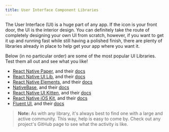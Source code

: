 ```yaml
---
title: User Interface Component Libraries
---
```


The User Interface (UI) is a huge part of any app. If the icon is your front door, the UI is the interior design. You can definitely take the route of completely designing your own UI from scratch, however, if you want to get it up and running fast while still having a polished finish, there are plenty of libraries already in place to help get your app where you want it.

Below (in no particular order) are some of the most popular UI Libraries. Test them all out and see what you like!

- [React Native Paper](https://github.com/callstack/react-native-paper), and their [docs](https://callstack.github.io/react-native-paper/index.html)
- [React Native UI Lib](https://github.com/wix/react-native-ui-lib), and their [docs](https://wix.github.io/react-native-ui-lib/)
- [React Native Elements](https://reactnativeelements.com/), and their [docs](https://reactnativeelements.com/docs)
- [NativeBase](https://nativebase.io/), and their [docs](https://docs.nativebase.io/)
- [React Native UI Kitten](https://github.com/akveo/react-native-ui-kitten), and their [docs](https://akveo.github.io/react-native-ui-kitten/docs/getting-started/what-is-ui-kitten#what-is-ui-kitten)
- [React Native iOS Kit](https://github.com/callstack/react-native-ios-kit), and their [docs](https://callstack.github.io/react-native-ios-kit/docs/installation)
- [Fluent UI](https://developer.microsoft.com/en-us/fluentui#/), and their [docs](https://developer.microsoft.com/en-us/fluentui#/get-started)

> **Note:** As with any library, it's always best to find one with a large and active community. This way, help is easy to come by. Check out any project's GitHub page to see what the activity is like.
